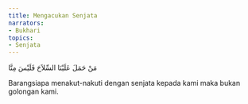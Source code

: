```yaml
---
title: Mengacukan Senjata
narrators:
- Bukhari
topics:
- Senjata
---
```


<p lang="ar">
مَنْ حَمَلَ عَلَيْنَا السِّلاَحَ فَلَيْسَ مِنَّا
</p>

Barangsiapa menakut-nakuti dengan senjata kepada kami maka bukan golongan kami.
